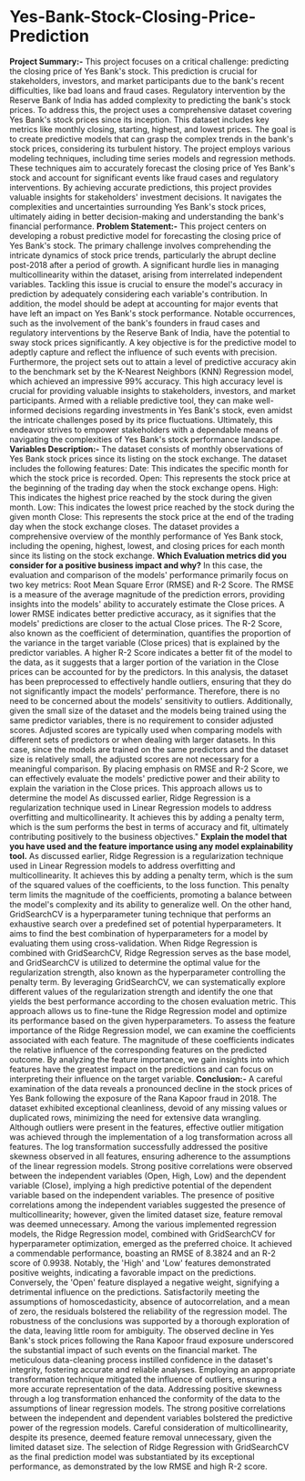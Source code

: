 # Yes-Bank-Stock-Closing-Price-Prediction
**Project Summary:-**
This project focuses on a critical challenge: predicting the closing price of Yes Bank's stock. This prediction is crucial for stakeholders, investors, and market participants due to the bank's recent difficulties, like bad loans and fraud cases. Regulatory intervention by the Reserve Bank of India has added complexity to predicting the bank's stock prices. To address this, the project uses a comprehensive dataset covering Yes Bank's stock prices since its inception. This dataset includes key metrics like monthly closing, starting, highest, and lowest prices. The goal is to create predictive models that can grasp the complex trends in the bank's stock prices, considering its turbulent history. The project employs various modeling techniques, including time series models and regression methods. These techniques aim to accurately forecast the closing price of Yes Bank's stock and account for significant events like fraud cases and regulatory interventions. By achieving accurate predictions, this project provides valuable insights for stakeholders' investment decisions. It navigates the complexities and uncertainties surrounding Yes Bank's stock prices, ultimately aiding in better decision-making and understanding the bank's financial performance.
**Problem Statement:-** This project centers on developing a robust predictive model for forecasting the closing price of Yes Bank's stock. The primary challenge involves comprehending the intricate dynamics of stock price trends, particularly the abrupt decline post-2018 after a period of growth. A significant hurdle lies in managing multicollinearity within the dataset, arising from interrelated independent variables. Tackling this issue is crucial to ensure the model's accuracy in prediction by adequately considering each variable's contribution. In addition, the model should be adept at accounting for major events that have left an impact on Yes Bank's stock performance. Notable occurrences, such as the involvement of the bank's founders in fraud cases and regulatory interventions by the Reserve Bank of India, have the potential to sway stock prices significantly. A key objective is for the predictive model to adeptly capture and reflect the influence of such events with precision. Furthermore, the project sets out to attain a level of predictive accuracy akin to the benchmark set by the K-Nearest Neighbors (KNN) Regression model, which achieved an impressive 99% accuracy. This high accuracy level is crucial for providing valuable insights to stakeholders, investors, and market participants. Armed with a reliable predictive tool, they can make well-informed decisions regarding investments in Yes Bank's stock, even amidst the intricate challenges posed by its price fluctuations. Ultimately, this endeavor strives to empower stakeholders with a dependable means of navigating the complexities of Yes Bank's stock performance landscape.
**Variables Description:-** The dataset consists of monthly observations of Yes Bank stock prices since its listing on the stock exchange. The dataset includes the following features: Date: This indicates the specific month for which the stock price is recorded. Open: This represents the stock price at the beginning of the trading day when the stock exchange opens. High: This indicates the highest price reached by the stock during the given month. Low: This indicates the lowest price reached by the stock during the given month Close: This represents the stock price at the end of the trading day when the stock exchange closes. The dataset provides a comprehensive overview of the monthly performance of Yes Bank stock, including the opening, highest, lowest, and closing prices for each month since its listing on the stock exchange.
**Which Evaluation metrics did you consider for a positive business impact and why?**
In this case, the evaluation and comparison of the models' performance primarily focus on two key metrics: Root Mean Square Error (RMSE) and R-2 Score. The RMSE is a measure of the average magnitude of the prediction errors, providing insights into the models' ability to accurately estimate the Close prices. A lower RMSE indicates better predictive accuracy, as it signifies that the models' predictions are closer to the actual Close prices. The R-2 Score, also known as the coefficient of determination, quantifies the proportion of the variance in the target variable (Close prices) that is explained by the predictor variables. A higher R-2 Score indicates a better fit of the model to the data, as it suggests that a larger portion of the variation in the Close prices can be accounted for by the predictors. In this analysis, the dataset has been preprocessed to effectively handle outliers, ensuring that they do not significantly impact the models' performance. Therefore, there is no need to be concerned about the models' sensitivity to outliers. Additionally, given the small size of the dataset and the models being trained using the same predictor variables, there is no requirement to consider adjusted scores. Adjusted scores are typically used when comparing models with different sets of predictors or when dealing with larger datasets. In this case, since the models are trained on the same predictors and the dataset size is relatively small, the adjusted scores are not necessary for a meaningful comparison. By placing emphasis on RMSE and R-2 Score, we can effectively evaluate the models' predictive power and their ability to explain the variation in the Close prices. This approach allows us to determine the model As discussed earlier, Ridge Regression is a regularization technique used in Linear Regression models to address overfitting and multicollinearity. It achieves this by adding a penalty term, which is the sum performs the best in terms of accuracy and fit, ultimately contributing positively to the business objectives."
**Explain the model that you have used and the feature importance using any model explainability tool.**
As discussed earlier, Ridge Regression is a regularization technique used in Linear Regression models to address overfitting and multicollinearity. It achieves this by adding a penalty term, which is the sum  of the squared values of the coefficients, to the loss function. This penalty term limits the magnitude of the coefficients, promoting a balance between the model's complexity and its ability to generalize well. On the other hand, GridSearchCV is a hyperparameter tuning technique that performs an exhaustive search over a predefined set of potential hyperparameters. It aims to find the best combination of hyperparameters for a model by evaluating them using cross-validation. When Ridge Regression is combined with GridSearchCV, Ridge Regression serves as the base model, and GridSearchCV is utilized to determine the optimal value for the regularization strength, also known as the hyperparameter controlling the penalty term. By leveraging GridSearchCV, we can systematically explore different values of the regularization strength and identify the one that yields the best performance according to the chosen evaluation metric. This approach allows us to fine-tune the Ridge Regression model and optimize its performance based on the given hyperparameters. To assess the feature importance of the Ridge Regression model, we can examine the coefficients associated with each feature. The magnitude of these coefficients indicates the relative influence of the corresponding features on the predicted outcome. By analyzing the feature importance, we gain insights into which features have the greatest impact on the predictions and can focus on interpreting their influence on the target variable.
**Conclusion:-**
A careful examination of the data reveals a pronounced decline in the stock prices of Yes Bank following the exposure of the Rana Kapoor fraud in 2018.
The dataset exhibited exceptional cleanliness, devoid of any missing values or duplicated rows, minimizing the need for extensive data wrangling.
Although outliers were present in the features, effective outlier mitigation was achieved through the implementation of a log transformation across all features.
The log transformation successfully addressed the positive skewness observed in all features, ensuring adherence to the assumptions of the linear regression models.
Strong positive correlations were observed between the independent variables (Open, High, Low) and the dependent variable (Close), implying a high predictive potential of the dependent variable based on the independent variables.
The presence of positive correlations among the independent variables suggested the presence of multicollinearity; however, given the limited dataset size, feature removal was deemed unnecessary.
Among the various implemented regression models, the Ridge Regression model, combined with GridSearchCV for hyperparameter optimization, emerged as the preferred choice. It achieved a commendable performance, boasting an RMSE of 8.3824 and an R-2 score of 0.9938.
Notably, the 'High' and 'Low' features demonstrated positive weights, indicating a favorable impact on the predictions. Conversely, the 'Open' feature displayed a negative weight, signifying a detrimental influence on the predictions.
Satisfactorily meeting the assumptions of homoscedasticity, absence of autocorrelation, and a mean of zero, the residuals bolstered the reliability of the regression model.
The robustness of the conclusions was supported by a thorough exploration of the data, leaving little room for ambiguity.
The observed decline in Yes Bank's stock prices following the Rana Kapoor fraud exposure underscored the substantial impact of such events on the financial market.
The meticulous data-cleaning process instilled confidence in the dataset's integrity, fostering accurate and reliable analyses.
Employing an appropriate transformation technique mitigated the influence of outliers, ensuring a more accurate representation of the data.
Addressing positive skewness through a log transformation enhanced the conformity of the data to the assumptions of linear regression models.
The strong positive correlations between the independent and dependent variables bolstered the predictive power of the regression models.
Careful consideration of multicollinearity, despite its presence, deemed feature removal unnecessary, given the limited dataset size.
The selection of Ridge Regression with GridSearchCV as the final prediction model was substantiated by its exceptional performance, as demonstrated by the low RMSE and high R-2 score.
